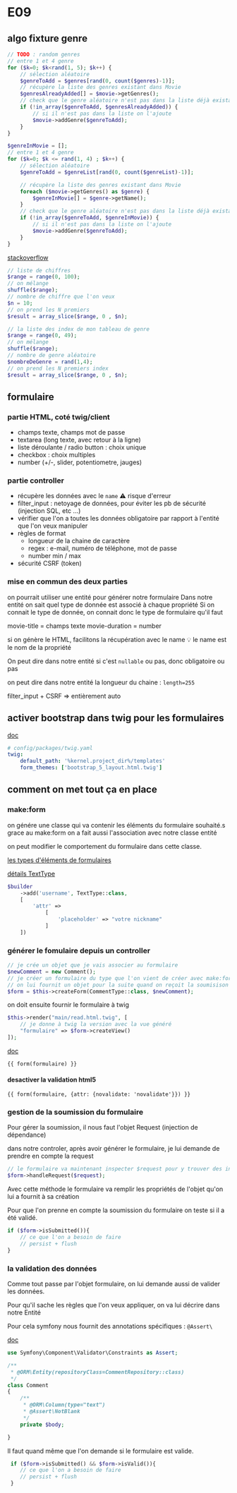 # E09

## algo fixture genre

```php
// TODO : random genres
// entre 1 et 4 genre
for ($k=0; $k<rand(1, 5); $k++) {
    // sélection aléatoire
    $genreToAdd = $genres[rand(0, count($genres)-1)];
    // récupère la liste des genres existant dans Movie
    $genresAlreadyAdded[] = $movie->getGenres();
    // check que le genre aléatoire n'est pas dans la liste déjà existante
    if (!in_array($genreToAdd, $genresAlreadyAdded)) {
        // si il n'est pas dans la liste on l'ajoute
        $movie->addGenre($genreToAdd);
    }
}
```

```php
$genreInMovie = [];
// entre 1 et 4 genre
for ($k=0; $k <= rand(1, 4) ; $k++) {
    // sélection aléatoire
    $genreToAdd = $genreList[rand(0, count($genreList)-1)];

    // récupère la liste des genres existant dans Movie
    foreach ($movie->getGenres() as $genre) {
        $genreInMovie[] = $genre->getName();
    }
    // check que le genre aléatoire n'est pas dans la liste déjà existante
    if (!in_array($genreToAdd, $genreInMovie)) {
        // si il n'est pas dans la liste on l'ajoute
        $movie->addGenre($genreToAdd);
    }
}
```

[stackoverflow](https://stackoverflow.com/questions/42228296/how-can-i-generate-multiple-random-numbers-in-php-without-having-the-same)

```php
// liste de chiffres
$range = range(0, 100); 
// on mélange
shuffle($range);
// nombre de chiffre que l'on veux
$n = 10;
// on prend les N premiers
$result = array_slice($range, 0 , $n);
```

```php
// la liste des index de mon tableau de genre
$range = range(0, 49);
// on mélange
shuffle($range);
// nombre de genre aléatoire
$nombreDeGenre = rand(1,4);
// on prend les N premiers index
$result = array_slice($range, 0 , $n);
```

## formulaire

### partie HTML, coté twig/client

* champs texte, champs mot de passe
* textarea (long texte, avec retour à la ligne)
* liste déroulante / radio button : choix unique
* checkbox : choix multiples
* number (+/-, slider, potentiometre, jauges)

### partie controller

* récupère les données avec le `name` ⚠️ risque d'erreur
* filter_input : netoyage de données, pour éviter les pb de sécurité (injection SQL, etc ...)
* vérifier que l'on a toutes les données obligatoire par rapport à l'entité que l'on veux manipuler
* règles de format
  * longueur de la chaine de caractère
  * regex : e-mail, numéro de téléphone, mot de passe
  * number min / max
* sécurité CSRF (token)

### mise en commun des deux parties

on pourrait utiliser une entité pour générer notre formulaire
Dans notre entité on sait quel type de donnée est associé à chaque propriété
Si on connait le type de donnée, on connait donc le type de formulaire qu'il faut

movie-title = champs texte
movie-duration = number

si on génère le HTML, facilitons la récupération avec le name
💡 le name est le nom de la propriété

On peut dire dans notre entité si c'est `nullable` ou pas, donc obligatoire ou pas

on peut dire dans notre entité la longueur du chaine : `length=255`

filter_input + CSRF => entièrement auto

## activer bootstrap dans twig pour les formulaires

[doc](https://symfony.com/doc/5.4/form/bootstrap5.html)

```yaml
# config/packages/twig.yaml
twig:
    default_path: '%kernel.project_dir%/templates'
    form_themes: ['bootstrap_5_layout.html.twig']
```

## comment on met tout ça en place

### make:form

on génére une classe qui va contenir les éléments du formulaire souhaité.s
grace au make:form on a fait aussi l'association avec notre classe entité

on peut modifier le comportement du formulaire dans cette classe.

[les types d'éléments de formulaires](https://symfony.com/doc/5.4/reference/forms/types.html)

[détails TextType](https://symfony.com/doc/5.4/reference/forms/types/text.html)

```php
$builder
    ->add('username', TextType::class,
    [
        'attr' => 
            [
                'placeholder' => "votre nickname"
            ]
    ])
```

### générer le fomulaire depuis un controller

```php
// je crée un objet que je vais associer au formulaire
$newComment = new Comment();
// je créer un formulaire du type que l'on vient de créer avec make:form
// on lui fournit un objet pour la suite quand on reçoit la soumisison du formulaire
$form = $this->createForm(CommentType::class, $newComment);
```

on doit ensuite fournir le formulaire à twig

```php
$this->render("main/read.html.twig", [
    // je donne à twig la version avec la vue généré
    "formulaire" => $form->createView()
]);
```

[doc](https://symfony.com/doc/5.4/form/form_customization.html#form-rendering-functions)

```twig
{{ form(formulaire) }}
```

#### desactiver la validation html5

```twig
{{ form(formulaire, {attr: {novalidate: 'novalidate'}}) }}
```

### gestion de la soumission du formulaire

Pour gérer la soumission, il nous faut l'objet Request (injection de dépendance)

dans notre controler, après avoir générer le formulaire, je lui demande de prendre en compte la request

```php
// le formulaire va maintenant inspecter $request pour y trouver des infos
$form->handleRequest($request);
```

Avec cette méthode le formulaire va remplir les propriétés de l'objet qu'on lui a fournit à sa création

Pour que l'on prenne en compte la soumission du formulaire on teste si il a été validé.

```php
if ($form->isSubmitted()){
    // ce que l'on a besoin de faire
    // persist + flush
}
```

### la validation des données

Comme tout passe par l'objet formulaire, on lui demande aussi de valider les données.

Pour qu'il sache les règles que l'on veux appliquer, on va lui décrire dans notre Entité

Pour cela symfony nous fournit des annotations spécifiques : `@Assert\`

[doc](https://symfony.com/doc/current/validation.html)

```php
use Symfony\Component\Validator\Constraints as Assert;

/**
 * @ORM\Entity(repositoryClass=CommentRepository::class)
 */
class Comment
{
    /**
     * @ORM\Column(type="text")
     * @Assert\NotBlank
     */
    private $body;

}
```

Il faut quand même que l'on demande si le formulaire est valide.

```php
 if ($form->isSubmitted() && $form->isValid()){
    // ce que l'on a besoin de faire
    // persist + flush
 }
```

